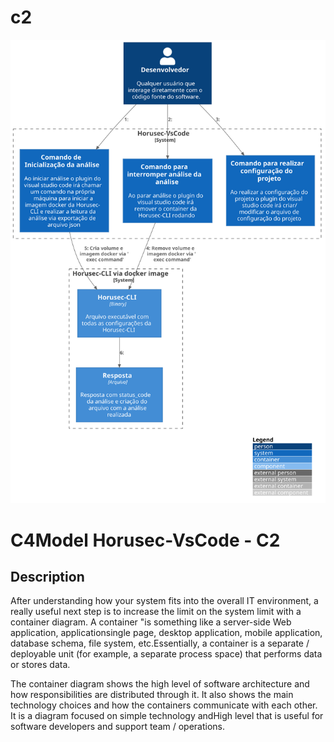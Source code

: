 # c2

![diagram](c2.svg)

# C4Model Horusec-VsCode - C2

## Description
After understanding how your system fits into the overall IT environment, a really useful next step is to increase the limit on the system limit with a container diagram. A container "is something like a server-side Web application, applicationsingle page, desktop application, mobile application, database schema, file system, etc.Essentially, a container is a separate / deployable unit (for example, a separate process space) that performs data or stores data.

The container diagram shows the high level of software architecture and how responsibilities are distributed through it. It also shows the main technology choices and how the containers communicate with each other. It is a diagram focused on simple technology andHigh level that is useful for software developers and support team / operations.